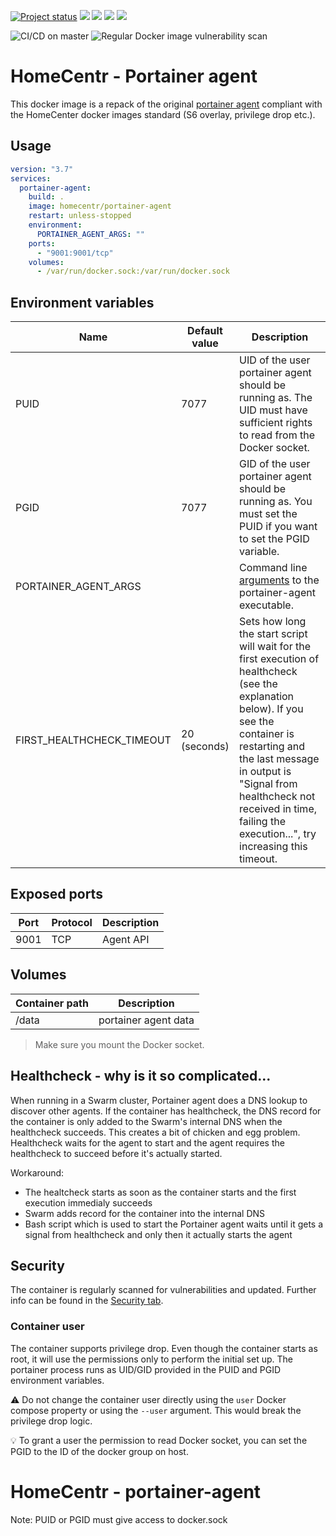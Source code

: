 [![Project status](https://img.shields.io/badge/Project%20status-stable%20%26%20actively%20maintaned-green.svg)](https://github.com/homecentr/docker-portainer-agent/graphs/commit-activity) 
[![](https://img.shields.io/github/issues-raw/homecentr/docker-portainer-agent/bug?label=open%20bugs)](https://github.com/homecentr/docker-portainer-agent/labels/bug) 
[![](https://images.microbadger.com/badges/version/homecentr/portainer-agent.svg)](https://hub.docker.com/repository/docker/homecentr/portainer-agent)
[![](https://img.shields.io/docker/pulls/homecentr/portainer-agent.svg)](https://hub.docker.com/repository/docker/homecentr/portainer-agent) 
[![](https://img.shields.io/docker/image-size/homecentr/portainer-agent/latest)](https://hub.docker.com/repository/docker/homecentr/portainer-agent)

![CI/CD on master](https://github.com/homecentr/docker-portainer-agent/workflows/CI/CD%20on%20master/badge.svg)
![Regular Docker image vulnerability scan](https://github.com/homecentr/docker-portainer-agent/workflows/Regular%20Docker%20image%20vulnerability%20scan/badge.svg)


# HomeCentr - Portainer agent
This docker image is a repack of the original [portainer agent](https://www.portainer.io/) compliant with the HomeCenter docker images standard (S6 overlay, privilege drop etc.).

## Usage

```yml
version: "3.7"
services:
  portainer-agent:
    build: .
    image: homecentr/portainer-agent
    restart: unless-stopped
    environment:
      PORTAINER_AGENT_ARGS: ""   
    ports:
      - "9001:9001/tcp"
    volumes:
      - /var/run/docker.sock:/var/run/docker.sock
```

## Environment variables

| Name | Default value | Description |
|------|---------------|-------------|
| PUID | 7077 | UID of the user portainer agent should be running as. The UID must have sufficient rights to read from the Docker socket. |
| PGID | 7077 | GID of the user portainer agent should be running as. You must set the PUID if you want to set the PGID variable. |
| PORTAINER_AGENT_ARGS |  | Command line [arguments](https://portainer-agent.readthedocs.io/en/stable/configuration.html#available-flags) to the portainer-agent executable. |
| FIRST_HEALTHCHECK_TIMEOUT | 20 (seconds) | Sets how long the start script will wait for the first execution of healthcheck (see the explanation below). If you see the container is restarting and the last message in output is "Signal from healthcheck not received in time, failing the execution...", try increasing this timeout. |

## Exposed ports

| Port | Protocol | Description |
|------|------|-------------|
| 9001 | TCP | Agent API |

## Volumes

| Container path | Description |
|-------------|-----------------|
| /data | portainer agent data |

> Make sure you mount the Docker socket.

## Healthcheck - why is it so complicated...

When running in a Swarm cluster, Portainer agent does a DNS lookup to discover other agents. If the container has healthcheck, the DNS record for the container is only added to the Swarm's internal DNS when the healthcheck succeeds. This creates a bit of chicken and egg problem. Healthcheck waits for the agent to start and the agent requires the healthcheck to succeed before it's actually started.

Workaround:
- The healtcheck starts as soon as the container starts and the first execution immedialy succeeds
- Swarm adds record for the container into the internal DNS
- Bash script which is used to start the Portainer agent waits until it gets a signal from healthcheck and only then it actually starts the agent

## Security
The container is regularly scanned for vulnerabilities and updated. Further info can be found in the [Security tab](https://github.com/homecentr/docker-portainer-agent/security).

### Container user
The container supports privilege drop. Even though the container starts as root, it will use the permissions only to perform the initial set up. The portainer process runs as UID/GID provided in the PUID and PGID environment variables.

:warning: Do not change the container user directly using the `user` Docker compose property or using the `--user` argument. This would break the privilege drop logic.

:bulb: To grant a user the permission to read Docker socket, you can set the PGID to the ID of the docker group on host.












# HomeCentr - portainer-agent

Note: PUID or PGID must give access to docker.sock


